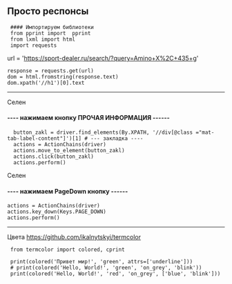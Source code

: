 Просто респонсы 
--------------------------------------------
     #### Импортируем библиотеки
     from pprint import  pprint
     from lxml import html
     import requests

url = 'https://sport-dealer.ru/search/?query=Amino+X%2C+435+g'

    response = requests.get(url)
    dom = html.fromstring(response.text)
    dom.xpath('//h1')[0].text
------------------------------------------------
 
Селен
 #### ---- нажимаем кнопку ПРОЧАЯ ИНФОРМАЦИЯ ------
 
      button_zakl = driver.find_elements(By.XPATH, '//div[@class ="mat-tab-label-content"]')[1] # --- закладка ----
      actions = ActionChains(driver)
      actions.move_to_element(button_zakl)
      actions.click(button_zakl)
      actions.perform()
    
    
Селен
 #### ---- нажимаем PageDown кнопку  ------
    actions = ActionChains(driver)
    actions.key_down(Keys.PAGE_DOWN)
    actions.perform()

-----------------------------------------
Цвета
https://github.com/ikalnytskyi/termcolor

     from termcolor import colored, cprint

     print(colored('Привет мир!', 'green', attrs=['underline']))
     # print(colored('Hello, World!', 'green', 'on_grey', 'blink'))
     print(colored('Hello, World!', 'red', 'on_grey', ['blue', 'blink']))
